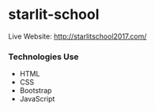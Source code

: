 # starlit-school
Live Website: http://starlitschool2017.com/

### Technologies Use
* HTML
* CSS
* Bootstrap
* JavaScript

